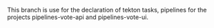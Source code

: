This branch is use for the declaration of tekton tasks, pipelines for the projects pipelines-vote-api and pipelines-vote-ui.